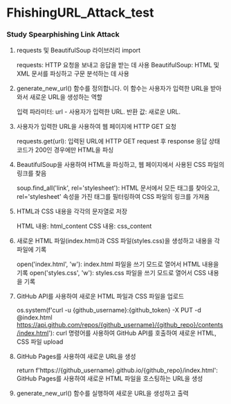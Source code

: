 # FhishingURL_Attack_test
### Study Spearphishing Link Attack
<ol>
<li>requests 및 BeautifulSoup 라이브러리 import</li>

requests: HTTP 요청을 보내고 응답을 받는 데 사용
BeautifulSoup: HTML 및 XML 문서를 파싱하고 구문 분석하는 데 사용
<li>generate_new_url() 함수를 정의합니다. 이 함수는 사용자가 입력한 URL을 받아와서 새로운 URL을 생성하는 역할</li>

입력 파라미터: url - 사용자가 입력한 URL.
반환 값: 새로운 URL.
<li>사용자가 입력한 URL을 사용하여 웹 페이지에 HTTP GET 요청</li>

requests.get(url): 입력된 URL에 HTTP GET request 후 response
응답 상태 코드가 200인 경우에만 HTML을 파싱
<li>BeautifulSoup을 사용하여 HTML을 파싱하고, 웹 페이지에서 사용된 CSS 파일의 링크를 찾음</li>

soup.find_all('link', rel='stylesheet'): HTML 문서에서 모든 <link> 태그를 찾아오고, rel='stylesheet' 속성을 가진 태그를 필터링하여 CSS 파일의 링크를 가져옴
<li>HTML과 CSS 내용을 각각의 문자열로 저장</li>

HTML 내용: html_content
CSS 내용: css_content
<li>새로운 HTML 파일(index.html)과 CSS 파일(styles.css)을 생성하고 내용을 각 파일에 기록</li>

open('index.html', 'w'): index.html 파일을 쓰기 모드로 열어서 HTML 내용을 기록
open('styles.css', 'w'): styles.css 파일을 쓰기 모드로 열어서 CSS 내용을 기록
<li>GitHub API를 사용하여 새로운 HTML 파일과 CSS 파일을 업로드</li>

os.system(f'curl -u {github_username}:{github_token} -X PUT -d @index.html https://api.github.com/repos/{github_username}/{github_repo}/contents/index.html'): curl 명령어를 사용하여 GitHub API를 호출하여 새로운 HTML, CSS 파일 upload
<li>GitHub Pages를 사용하여 새로운 URL을 생성</li>

return f'https://{github_username}.github.io/{github_repo}/index.html': GitHub Pages를 사용하여 새로운 HTML 파일을 호스팅하는 URL을 생성
<li>generate_new_url() 함수를 실행하여 새로운 URL을 생성하고 출력</li>
</ol>
